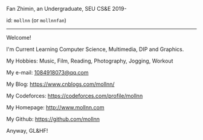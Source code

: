 Fan Zhimin, an Undergraduate, SEU CS&E 2019-

id: `mollnn` (or `mollnnfan`)

---

Welcome!

I'm Current Learning Computer Science, Multimedia, DIP and Graphics.

My Hobbies: Music, Film, Reading, Photography, Jogging, Workout

My e-mail: 1084918073@qq.com

My Blog: https://www.cnblogs.com/mollnn/

My Codeforces: https://codeforces.com/profile/mollnn

My Homepage: http://www.mollnn.com

My Github: https://github.com/mollnn 

Anyway, GL&HF!
